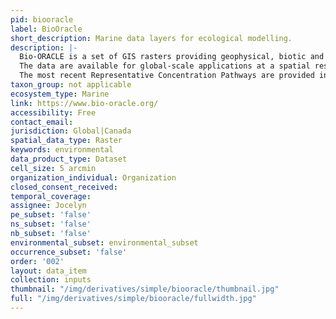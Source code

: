 ```yaml
---
pid: biooracle
label: BioOracle
short_description: Marine data layers for ecological modelling.
description: |-
  Bio-ORACLE is a set of GIS rasters providing geophysical, biotic and environmental data for surface and benthic marine realms.
  The data are available for global-scale applications at a spatial resolution of 5 arcmin (approximately 9.2 km at the equator).
  The most recent Representative Concentration Pathways are provided in order to model the ecological implications of future changes.
taxon_group: not applicable
ecosystem_type: Marine
link: https://www.bio-oracle.org/
accessibility: Free
contact_email: 
jurisdiction: Global|Canada
spatial_data_type: Raster
keywords: environmental
data_product_type: Dataset
cell_size: 5 arcmin
organization_individual: Organization
closed_consent_received: 
temporal_coverage: 
assignee: Jocelyn
pe_subset: 'false'
ns_subset: 'false'
nb_subset: 'false'
environmental_subset: environmental_subset
occurrence_subset: 'false'
order: '002'
layout: data_item
collection: inputs
thumbnail: "/img/derivatives/simple/biooracle/thumbnail.jpg"
full: "/img/derivatives/simple/biooracle/fullwidth.jpg"
---
```

